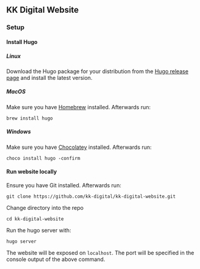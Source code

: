 ## KK Digital Website

### Setup

#### Install Hugo

##### Linux

Download the Hugo package for your distribution from the [Hugo release page](https://github.com/gohugoio/hugo/releases) and install the latest version. 

##### MacOS

Make sure you have [Homebrew](https://brew.sh/) installed. Afterwards run:

```
brew install hugo
```

##### Windows

Make sure you have [Chocolatey](https://chocolatey.org/) installed. Afterwards run:

```
choco install hugo -confirm
```

#### Run website locally

Ensure you have Git installed. Afterwards run:

```
git clone https://github.com/kk-digital/kk-digital-website.git
```

Change directory into the repo

```
cd kk-digital-website
```

Run the hugo server with:

```
hugo server
```

The website will be exposed on `localhost`. The port will be specified in the console output of the above command.